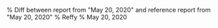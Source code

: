 % Diff between report from "May 20, 2020" and reference report from "May 20, 2020"
% Reffy
% May 20, 2020

